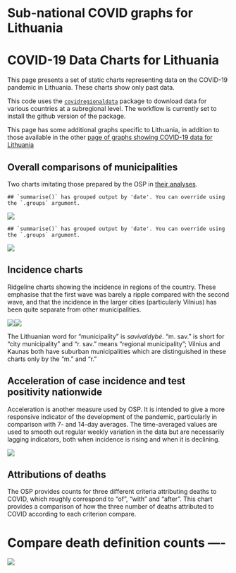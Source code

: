 Sub-national COVID graphs for Lithuania
================

# COVID-19 Data Charts for Lithuania

This page presents a set of static charts representing data on the
COVID-19 pandemic in Lithuania. These charts show only past data.

This code uses the
[`covidregionaldata`](http://epiforecasts.io/covidregionaldata) package
to download data for various countries at a subregional level. The
workflow is currently set to install the github version of the package.

This page has some additional graphs specific to Lithuania, in addition
to those available in the other [page of graphs showing COVID-19 data
for Lithuania](COVID-19%20regional%20graphs%20-%20Lithuania.html)

## Overall comparisons of municipalities

Two charts imitating those prepared by the OSP in [their
analyses](https://osp.stat.gov.lt/documents/10180/8420714/1_COVID-19_situacijos_apzvalga_210215.pdf).

    ## `summarise()` has grouped output by 'date'. You can override using the `.groups` argument.

![](/covidregionaldatagraphs/images/Lithuania-waterfall-charts-1.png)<!-- -->

    ## `summarise()` has grouped output by 'date'. You can override using the `.groups` argument.

![](/covidregionaldatagraphs/images/Lithuania-waterfall-charts-2.png)<!-- -->

## Incidence charts

Ridgeline charts showing the incidence in regions of the country. These
emphasise that the first wave was barely a ripple compared with the
second wave, and that the incidence in the larger cities (particularly
Vilnius) has been quite separate from other municipalities.

![](/covidregionaldatagraphs/images/Lithuania-incidence-ridgeline-charts-1.png)<!-- -->![](/covidregionaldatagraphs/images/Lithuania-incidence-ridgeline-charts-2.png)<!-- -->

The Lithuanian word for “municipality” is *savivaldybė*. “m. sav.” is
short for “city municipality” and “r. sav.” means “regional
municipality”; Vilnius and Kaunas both have suburban municipalities
which are distinguished in these charts only by the “m.” and “r.”

## Acceleration of case incidence and test positivity nationwide

Acceleration is another measure used by OSP. It is intended to give a
more responsive indicator of the development of the pandemic,
particularly in comparison with 7- and 14-day averages. The
time-averaged values are used to smooth out regular weekly variation in
the data but are necessarily lagging indicators, both when incidence is
rising and when it is declining.

![](/covidregionaldatagraphs/images/Lithuania-acceleration-national-1.png)<!-- -->

## Attributions of deaths

The OSP provides counts for three different criteria attributing deaths
to COVID, which roughly correspond to “of”, “with” and “after”. This
chart provides a comparison of how the three number of deaths attributed
to COVID according to each criterion compare.

# Compare death definition counts —-

![](/covidregionaldatagraphs/images/Lithuania-death-definitions-1.png)<!-- -->
